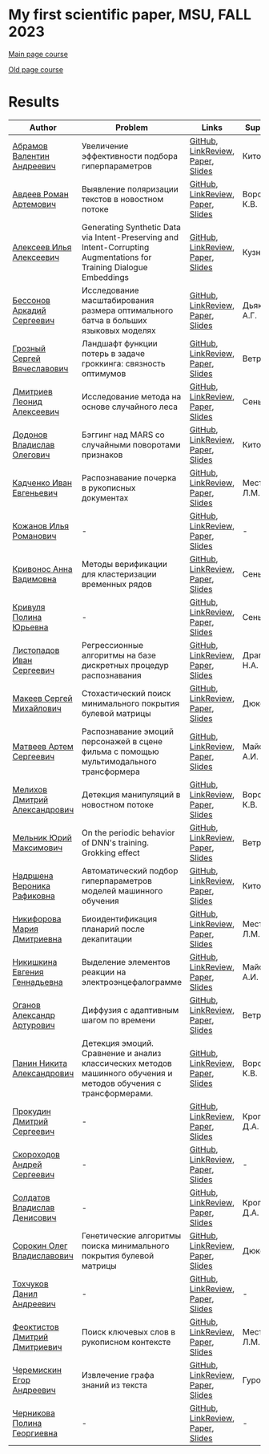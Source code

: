 # My first scientific paper, MSU, FALL 2023

[Main page course](https://m1p.org)

[Old page course](http://www.machinelearning.ru/wiki/index.php?title=Численные_методы_обучения_по_прецедентам_%28практика%2C_В.В._Стрижов%29)

# Results
| Author | Problem | Links | Supervisor | Scores | Reviewer |
| ------ | ------- | ----- | ---------- | ------ | -------- |
| [Абрамов Валентин Андреевич](https://github.com/AbVal) | Увеличение эффективности подбора гиперпараметров | [GitHub](https://github.com/AbVal/m1p), [LinkReview](https://github.com/AbVal/m1p/blob/master/linkreview.md), [Paper](https://github.com/AbVal/m1p/blob/master/paper/main.pdf), [Slides](https://github.com/AbVal/m1p/blob/master/slides/main.pdf) | Китов В.В. | ![Dynamic JSON Badge](https://img.shields.io/badge/dynamic/json?url=https%3A%2F%2Fraw.githubusercontent.com%2FAbVal%2Fm1p%2Fmaster%2Fscore.json&query=message&label=%20&cacheSeconds=10) | - |
| [Авдеев Роман Артемович](https://github.com/RomanAvdeev) | Выявление поляризации текстов в новостном потоке | [GitHub](https://github.com/RomanAvdeev/Research), [LinkReview](https://github.com/RomanAvdeev/Research/blob/master/linkreview.md), [Paper](https://github.com/RomanAvdeev/Research/blob/master/paper/main.pdf), [Slides](https://github.com/RomanAvdeev/Research/blob/master/slides/main.pdf) | Воронцов К.В. | ![Dynamic JSON Badge](https://img.shields.io/badge/dynamic/json?url=https%3A%2F%2Fraw.githubusercontent.com%2FRomanAvdeev%2FResearch%2Fmaster%2Fscore.json&query=message&label=%20&cacheSeconds=10) | - |
| [Алексеев Илья Алексеевич](https://github.com/voorhs) | Generating Synthetic Data via Intent-Preserving and Intent-Corrupting Augmentations for Training Dialogue Embeddings | [GitHub](https://github.com/voorhs/practicum-fall-2023), [LinkReview](https://github.com/voorhs/practicum-fall-2023/blob/master/linkreview.md), [Paper](https://github.com/voorhs/practicum-fall-2023/blob/master/paper/main.pdf), [Slides](https://github.com/voorhs/practicum-fall-2023/blob/master/slides/main.pdf) | Кузнецов Д. | ![Dynamic JSON Badge](https://img.shields.io/badge/dynamic/json?url=https%3A%2F%2Fraw.githubusercontent.com%2Fvoorhs%2Fpracticum-fall-2023%2Fmaster%2Fscore.json&query=message&label=%20&cacheSeconds=10) | - |
| [Бессонов Аркадий Сергеевич](https://github.com/beccohov) | Исследование масштабирования размера оптимального батча в больших языковых моделях | [GitHub](https://github.com/beccohov/CMC_MyDiploma_Course), [LinkReview](https://github.com/beccohov/CMC_MyDiploma_Course/blob/master/linkreview.md), [Paper](https://github.com/beccohov/CMC_MyDiploma_Course/blob/master/paper/main.pdf), [Slides](https://github.com/beccohov/CMC_MyDiploma_Course/blob/master/slides/main.pdf) | Дьяконов А.Г. | ![Dynamic JSON Badge](https://img.shields.io/badge/dynamic/json?url=https%3A%2F%2Fraw.githubusercontent.com%2Fbeccohov%2FCMC_MyDiploma_Course%2Fmaster%2Fscore.json&query=message&label=%20&cacheSeconds=10) | - |
| [Грозный Сергей Вячеславович](https://github.com/br0fire) | Ландшафт функции потерь в задаче гроккинга: связность оптимумов | [GitHub](https://github.com/br0fire/MyPaper/tree/master), [LinkReview](https://github.com/br0fire/MyPaper/blob/master/linkreview.md), [Paper](https://github.com/br0fire/MyPaper/blob/master/paper/main.pdf), [Slides](https://github.com/br0fire/MyPaper/blob/master/slides/main.pdf) | Ветров Д.П. | ![Dynamic JSON Badge](https://img.shields.io/badge/dynamic/json?url=https%3A%2F%2Fraw.githubusercontent.com%2Fbr0fire%2FMyPaper%2Fmaster%2Fscore.json&query=message&label=%20&cacheSeconds=10) | - |
| [Дмитриев Леонид Алексеевич](https://github.com/LeoQay) | Исследование метода на основе случайного леса | [GitHub](https://github.com/LeoQay/m1p/tree/master), [LinkReview](https://github.com/LeoQay/m1p/blob/master/linkreview.md), [Paper](https://github.com/LeoQay/m1p/blob/master/paper/main.pdf), [Slides](https://github.com/LeoQay/m1p/blob/master/slides/main.pdf) | Сенько О.В. | ![Dynamic JSON Badge](https://img.shields.io/badge/dynamic/json?url=https%3A%2F%2Fraw.githubusercontent.com%2FLeoQay%2Fm1p%2Fmaster%2Fscore.json&query=message&label=%20&cacheSeconds=10) | - |
| [Додонов Владислав Олегович](https://github.com/LamC-rbt) | Бэггинг над MARS со случайными поворотами признаков | [GitHub](https://github.com/LamC-rbt/mfrp/), [LinkReview](https://github.com/LamC-rbt/mfrp/blob/master/linkreview.md), [Paper](https://github.com/LamC-rbt/mfrp/blob/master/paper/main.pdf), [Slides](https://github.com/LamC-rbt/mfrp/blob/master/slides/main.pdf) | Китов В.В. | ![Dynamic JSON Badge](https://img.shields.io/badge/dynamic/json?url=https%3A%2F%2Fraw.githubusercontent.com%2FLamC-rbt%2Fmfrp%2Fmaster%2Fscore.json&query=message&label=%20&cacheSeconds=10) | - |
| [Кадченко Иван Евгеньевич](https://github.com/vanish77) | Распознавание почерка в рукописных документах | [GitHub](https://github.com/vanish77/Project_MFSP), [LinkReview](https://github.com/vanish77/Project_MFSP/blob/master/linkreview.md), [Paper](https://github.com/vanish77/Project_MFSP/blob/master/paper/main.pdf), [Slides](https://github.com/vanish77/Project_MFSP/blob/master/slides/main.pdf) | Местецкий Л.М. | ![Dynamic JSON Badge](https://img.shields.io/badge/dynamic/json?url=https%3A%2F%2Fraw.githubusercontent.com%2Fvanish77%2FProject_MFSP%2Fmaster%2Fscore.json&query=message&label=%20&cacheSeconds=10) | - |
| [Кожанов Илья Романович](LINK) | - | [GitHub](LINK), [LinkReview](LINK), [Paper](LINK), [Slides](LINK) | - | ![Dynamic JSON Badge](LINK) | - |
| [Кривонос Анна Вадимовна](https://github.com/krivonosanna) | Методы верификации для кластеризации временных рядов | [GitHub](https://github.com/krivonosanna/Diploma/tree/master), [LinkReview](https://github.com/krivonosanna/Diploma/blob/master/linkreview.md), [Paper](https://github.com/krivonosanna/Diploma/blob/master/paper/main.pdf), [Slides](https://github.com/krivonosanna/Diploma/blob/master/slides/main.pdf) | Сенько О.В. | ![Dynamic JSON Badge](https://img.shields.io/badge/dynamic/json?url=https%3A%2F%2Fraw.githubusercontent.com%2Fkrivonosanna%2FDiploma%2Fmaster%2Fscore.json&query=message&label=%20&cacheSeconds=10) | - |
| [Кривуля Полина Юрьевна](https://github.com/polinakrivulya) | - | [GitHub](https://github.com/polinakrivulya/research-paper), [LinkReview](https://github.com/polinakrivulya/research-paper/blob/master/linkreview.md), [Paper](https://github.com/polinakrivulya/research-paper/blob/master/paper/main.pdf), [Slides](https://github.com/polinakrivulya/research-paper/blob/master/slides/main.pdf) | Сенько О.В. | ![Dynamic JSON Badge](https://img.shields.io/badge/dynamic/json?url=https%3A%2F%2Fraw.githubusercontent.com%2Fpolinakrivulya%2Fresearch-paper%2Fmaster%2Fscore.json&query=message&label=%20&cacheSeconds=10) | - |
| [Листопадов Иван Сергеевич](https://github.com/Ivan45634) | Регрессионные алгоритмы на базе дискретных процедур распознавания | [GitHub](https://github.com/Ivan45634/logical-approach-to-regression-problem), [LinkReview](https://github.com/Ivan45634/logical-approach-to-regression-problem/blob/master/linkreview.md), [Paper](https://github.com/Ivan45634/logical-approach-to-regression-problem/blob/master/paper/main.pdf), [Slides](https://github.com/Ivan45634/logical-approach-to-regression-problem/blob/master/slides/main.pdf) | Драгунов Н.А. | ![Dynamic JSON Badge](https://img.shields.io/badge/dynamic/json?url=https%3A%2F%2Fraw.githubusercontent.com%2FIvan45634%2Flogical-approach-to-regression-problem%2Fmaster%2Fscore.json&query=message&label=%20&cacheSeconds=10) | - |
| [Макеев Сергей Михайлович](https://github.com/neuralsrg) | Стохастический поиск минимального покрытия булевой матрицы | [GitHub](https://github.com/neuralsrg/GraduateWork), [LinkReview](https://github.com/neuralsrg/GraduateWork/blob/master/linkreview.md), [Paper](https://github.com/neuralsrg/GraduateWork/blob/master/paper/main.pdf), [Slides](https://github.com/neuralsrg/GraduateWork/blob/master/slides/main.pdf) | Дюкова Е.В. | ![Dynamic JSON Badge](https://img.shields.io/badge/dynamic/json?url=https%3A%2F%2Fraw.githubusercontent.com%2Fneuralsrg%2FGraduateWork%2Fmaster%2Fscore.json&query=message&label=%20&cacheSeconds=10) | - |
| [Матвеев Артем Сергеевич](https://github.com/matfu-pixel) | Распознавание эмоций персонажей в сцене фильма с помощью мультимодального трансформера | [GitHub](https://github.com/matfu-pixel/MyFirstPaper), [LinkReview](https://github.com/matfu-pixel/MyFirstPaper/blob/master/linkreview.md), [Paper](https://github.com/matfu-pixel/MyFirstPaper/blob/master/paper/main.pdf), [Slides](https://github.com/matfu-pixel/MyFirstPaper/blob/master/slides/main.pdf) | Майсурадзе А.И. | ![Dynamic JSON Badge](https://img.shields.io/badge/dynamic/json?url=https%3A%2F%2Fraw.githubusercontent.com%2Fmatfu-pixel%2FMyFirstPaper%2Fmaster%2Fscore.json&query=message&label=%20&cacheSeconds=10) | - |
| [Мелихов Дмитрий Александрович](https://github.com/Dmitry315) | Детекция манипуляций в новостном потоке | [GitHub](https://github.com/Dmitry315/manipulation_detection), [LinkReview](https://github.com/Dmitry315/manipulation_detection/blob/master/linkreview.md), [Paper](https://github.com/Dmitry315/manipulation_detection/blob/master/paper/main.pdf), [Slides](https://github.com/Dmitry315/manipulation_detection/blob/master/slides/main.pdf) | Воронцов К.В. | ![Dynamic JSON Badge](https://img.shields.io/badge/dynamic/json?url=https%3A%2F%2Fraw.githubusercontent.com%2FDmitry315%2Fmanipulation_detection%2Fmaster%2Fscore.json&query=message&label=%20&cacheSeconds=10) | - |
| [Мельник Юрий Максимович](https://github.com/yur1xfd) | On the periodic behavior of DNN's training. Grokking effect | [GitHub](https://github.com/yur1xfd/MyFirstArticle), [LinkReview](https://github.com/yur1xfd/MyFirstArticle/blob/master/linkreview.md), [Paper](https://github.com/yur1xfd/MyFirstArticle/blob/master/paper/main.pdf), [Slides](https://github.com/yur1xfd/MyFirstArticle/blob/master/slides/main.pdf) | Ветров Д.П. | ![Dynamic JSON Badge](https://img.shields.io/badge/dynamic/json?url=https%3A%2F%2Fraw.githubusercontent.com%2Fyur1xfd%2FMyFirstArticle%2Fmaster%2Fscore.json&query=message&label=%20&cacheSeconds=10) | - |
| [Надршена Вероника Рафиковна](https://github.com/ArtemWashington) | Автоматический подбор гиперпараметров моделей машинного обучения | [GitHub](https://github.com/ArtemWashington/research), [LinkReview](https://github.com/ArtemWashington/research/blob/master/linkreview.md), [Paper](https://github.com/ArtemWashington/research/blob/master/paper/main.pdf), [Slides](https://github.com/ArtemWashington/research/blob/master/slides/main.pdf) | Китов В.В. | ![Dynamic JSON Badge](https://img.shields.io/badge/dynamic/json?url=https%3A%2F%2Fraw.githubusercontent.com%2FArtemWashington%2Fresearch%2Fmaster%2Fscore.json&query=message&label=%20&cacheSeconds=10) | - |
| [Никифорова Мария Дмитриевна](https://github.com/flomarie) | Биоидентификация планарий после декапитации | [GitHub](https://github.com/flomarie/MyFirstPaper), [LinkReview](https://github.com/flomarie/MyFirstPaper/blob/master/linkreview.md), [Paper](https://github.com/flomarie/MyFirstPaper/blob/master/paper/main.pdf), [Slides](https://github.com/flomarie/MyFirstPaper/blob/master/slides/main.pdf) | Местецкий Л.М. | ![Dynamic JSON Badge](https://img.shields.io/badge/dynamic/json?url=https%3A%2F%2Fraw.githubusercontent.com%2Fflomarie%2FMyFirstPaper%2Fmaster%2Fscore.json&query=message&label=%20&cacheSeconds=10) | - |
| [Никишкина Евгения Геннадьевна](https://github.com/zhenyanikishkina) | Выделение элементов реакции на электроэнцефалограмме | [GitHub](https://github.com/zhenyanikishkina/EEG-BasedEstimationHumanEmotions), [LinkReview](https://github.com/zhenyanikishkina/EEG-BasedEstimationHumanEmotions/blob/master/linkreview.md), [Paper](https://github.com/zhenyanikishkina/EEG-BasedEstimationHumanEmotions/blob/master/paper/main.pdf), [Slides](https://github.com/zhenyanikishkina/EEG-BasedEstimationHumanEmotions/blob/master/slides/main.pdf) | Майсурадзе А.И. | ![Dynamic JSON Badge](https://img.shields.io/badge/dynamic/json?url=https%3A%2F%2Fraw.githubusercontent.com%2Fzhenyanikishkina%2FEEG-BasedEstimationHumanEmotions%2Fmaster%2Fscore.json&query=message&label=%20&cacheSeconds=10) | - |
| [Оганов Александр Артурович](https://github.com/3145tttt) | Диффузия с адаптивным шагом по времени | [GitHub](https://github.com/3145tttt/Diffusion-with-adaptive-step), [LinkReview](https://github.com/3145tttt/Diffusion-with-adaptive-step/blob/master/linkreview.md), [Paper](https://github.com/3145tttt/Diffusion-with-adaptive-step/blob/master/paper/main.pdf), [Slides](https://github.com/3145tttt/Diffusion-with-adaptive-step/blob/master/slides/main.pdf) | Ветров Д.П. | ![Dynamic JSON Badge](https://img.shields.io/badge/dynamic/json?url=https%3A%2F%2Fraw.githubusercontent.com%2F3145tttt%2FDiffusion-with-adaptive-step%2Fmaster%2Fscore.json&query=message&label=%20&cacheSeconds=10) | - |
| [Панин Никита Александрович](https://github.com/nickzooot) | Детекция эмоций. Сравнение и анализ классических методов машинного обучения и методов обучения с трансформерами. | [GitHub](https://github.com/nickzooot/my-first-project/tree/main), [LinkReview](https://github.com/nickzooot/my-first-project/blob/master/linkreview.md), [Paper](https://github.com/nickzooot/my-first-project/blob/master/paper/main.pdf), [Slides](https://github.com/nickzooot/my-first-project/blob/master/slides/main.pdf) | Воронцов К.В. | ![Dynamic JSON Badge](https://img.shields.io/badge/dynamic/json?url=https%3A%2F%2Fraw.githubusercontent.com%2Fnickzooot%2Fmy-first-project%2Fmaster%2Fscore.json&query=message&label=%20&cacheSeconds=10) | - |
| [Прокудин Дмитрий Сергеевич](https://github.com/Prokudin-Dmitrii) | - | [GitHub](https://github.com/Prokudin-Dmitrii/Diploma_Ne_Budet), [LinkReview](https://github.com/Prokudin-Dmitrii/Diploma_Ne_Budet/blob/master/linkreview.md), [Paper](https://github.com/Prokudin-Dmitrii/Diploma_Ne_Budet/blob/master/paper/main.pdf), [Slides](https://github.com/Prokudin-Dmitrii/Diploma_Ne_Budet/blob/master/slides/main.pdf) | Кропотов Д.А. | ![Dynamic JSON Badge](https://img.shields.io/badge/dynamic/json?url=https%3A%2F%2Fraw.githubusercontent.com%2FProkudin-Dmitrii%2FDiploma_Ne_Budet%2Fmaster%2Fscore.json&query=message&label=%20&cacheSeconds=10) | - |
| [Скороходов Андрей Сергеевич](LINK) | - | [GitHub](LINK), [LinkReview](LINK), [Paper](LINK), [Slides](LINK) | - | ![Dynamic JSON Badge](LINK) | - |
| [Солдатов Владислав Денисович](https://github.com/VFYAS) | - | [GitHub](https://github.com/VFYAS/my-first-article/), [LinkReview](https://github.com/VFYAS/my-first-article/blob/master/linkreview.md), [Paper](https://github.com/VFYAS/my-first-article/blob/master/paper/main.pdf), [Slides](https://github.com/VFYAS/my-first-article/blob/master/slides/main.pdf) | Кропотов Д.А. | ![Dynamic JSON Badge](https://img.shields.io/badge/dynamic/json?url=https%3A%2F%2Fraw.githubusercontent.com%2FVFYAS%2Fmy-first-article%2Fmaster%2Fscore.json&query=message&label=%20&cacheSeconds=10) | - |
| [Сорокин Олег Владиславович](https://github.com/Geodezik) | Генетические алгоритмы поиска минимального покрытия булевой матрицы | [GitHub](https://github.com/Geodezik/Article_on_GA_in_LAD), [LinkReview](https://github.com/Geodezik/Article_on_GA_in_LAD/blob/master/linkreview.md), [Paper](https://github.com/Geodezik/Article_on_GA_in_LAD/blob/master/paper/main.pdf), [Slides](https://github.com/Geodezik/Article_on_GA_in_LAD/blob/master/slides/main.pdf) | Дюкова Е.В. | ![Dynamic JSON Badge](https://img.shields.io/badge/dynamic/json?url=https%3A%2F%2Fraw.githubusercontent.com%2FGeodezik%2FArticle_on_GA_in_LAD%2Fmaster%2Fscore.json&query=message&label=%20&cacheSeconds=10) | - |
| [Тохчуков Данил Андреевич](https://github.com/makriot) | - | [GitHub](https://github.com/makriot/Paper-research), [LinkReview](https://github.com/makriot/Paper-research/blob/master/linkreview.md), [Paper](https://github.com/makriot/Paper-research/blob/master/paper/main.pdf), [Slides](https://github.com/makriot/Paper-research/blob/master/slides/main.pdf) | - | ![Dynamic JSON Badge](https://img.shields.io/badge/dynamic/json?url=https%3A%2F%2Fraw.githubusercontent.com%2Fmakriot%2FPaper-research%2Fmaster%2Fscore.json&query=message&label=%20&cacheSeconds=10) | - |
| [Феоктистов Дмитрий Дмитриевич](https://github.com/TrandeLik) | Поиск ключевых слов в рукописном контексте | [GitHub](https://github.com/TrandeLik/keywords_spotting), [LinkReview](https://github.com/TrandeLik/keywords_spotting/blob/master/linkreview.md), [Paper](https://github.com/TrandeLik/keywords_spotting/blob/master/paper/main.pdf), [Slides](https://github.com/TrandeLik/keywords_spotting/blob/master/slides/main.pdf) | Местецкий Л.М. | ![Dynamic JSON Badge](https://img.shields.io/badge/dynamic/json?url=https%3A%2F%2Fraw.githubusercontent.com%2FTrandeLik%2Fkeywords_spotting%2Fmaster%2Fscore.json&query=message&label=%20&cacheSeconds=10) | - |
| [Черемискин Егор Андреевич](https://github.com/Yegor5) | Извлечение графа знаний из текста | [GitHub](https://github.com/Yegor5/my_first_paper), [LinkReview](https://github.com/Yegor5/my_first_paper/blob/master/linkreview.md), [Paper](https://github.com/Yegor5/my_first_paper/blob/master/paper/main.pdf), [Slides](https://github.com/Yegor5/my_first_paper/blob/master/slides/main.pdf) | Гуров С.И. | ![Dynamic JSON Badge](https://img.shields.io/badge/dynamic/json?url=https%3A%2F%2Fraw.githubusercontent.com%2FYegor5%2Fmy_first_paper%2Fmaster%2Fscore.json&query=message&label=%20&cacheSeconds=10) | - |
| [Черникова Полина Георгиевна](LINK) | - | [GitHub](LINK), [LinkReview](LINK), [Paper](LINK), [Slides](LINK) | - | ![Dynamic JSON Badge](LINK) | - |
